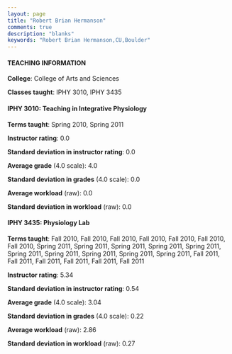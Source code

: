 ```yaml
---
layout: page
title: "Robert Brian Hermanson" 
comments: true
description: "blanks"
keywords: "Robert Brian Hermanson,CU,Boulder"
---
```

<head>
<script src="https://ajax.googleapis.com/ajax/libs/jquery/2.1.3/jquery.min.js"></script>
<script src="https://dl.dropboxusercontent.com/s/pc42nxpaw1ea4o9/highcharts.js?dl=0"></script>
<!-- <script src="../assets/js/highcharts.js"></script> -->
<style type="text/css">@font-face {
	font-family: "Bebas Neue";
	src: url(https://www.filehosting.org/file/details/544349/BebasNeue Regular.otf) format("opentype");
	}
	h1.Bebas { 
		font-family: "Bebas Neue", Verdana, Tahoma;
	}
</style>
</head>
	   
#### TEACHING INFORMATION

**College**: College of Arts and Sciences

**Classes taught**: IPHY 3010, IPHY 3435

#### IPHY 3010: Teaching in Integrative Physiology

**Terms taught**: Spring 2010, Spring 2011

**Instructor rating**: 0.0

**Standard deviation in instructor rating**: 0.0

**Average grade** (4.0 scale): 4.0

**Standard deviation in grades** (4.0 scale): 0.0

**Average workload** (raw): 0.0

**Standard deviation in workload** (raw): 0.0

#### IPHY 3435: Physiology Lab

**Terms taught**: Fall 2010, Fall 2010, Fall 2010, Fall 2010, Fall 2010, Fall 2010, Fall 2010, Spring 2011, Spring 2011, Spring 2011, Spring 2011, Spring 2011, Spring 2011, Spring 2011, Spring 2011, Spring 2011, Spring 2011, Fall 2011, Fall 2011, Fall 2011, Fall 2011, Fall 2011, Fall 2011

**Instructor rating**: 5.34

**Standard deviation in instructor rating**: 0.54

**Average grade** (4.0 scale): 3.04

**Standard deviation in grades** (4.0 scale): 0.22

**Average workload** (raw): 2.86

**Standard deviation in workload** (raw): 0.27

